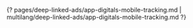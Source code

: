 {? pages/deep-linked-ads/app-digitals-mobile-tracking.md | multilang/deep-linked-ads/app-digitals-mobile-tracking.md ?}
